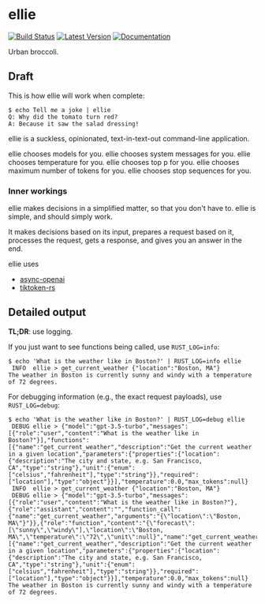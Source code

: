 # ellie

[![Build Status]][actions]
[![Latest Version]][crates.io]
[![Documentation]][docs.rs]

[Build Status]: https://github.com/schneiderfelipe/ellie/actions/workflows/rust.yml/badge.svg
[actions]: https://github.com/schneiderfelipe/ellie/actions/workflows/rust.yml
[Latest Version]: https://img.shields.io/crates/v/ellie.svg
[crates.io]: https://crates.io/crates/ellie
[Documentation]: https://img.shields.io/docsrs/ellie
[docs.rs]: https://docs.rs/ellie

Urban broccoli.

## Draft

This is how ellie will work when complete:

```console
$ echo Tell me a joke | ellie
Q: Why did the tomato turn red?
A: Because it saw the salad dressing!
```

ellie is a suckless,
opinionated,
text-in-text-out command-line application.

ellie chooses models for you.
ellie chooses system messages for you.
ellie chooses temperature for you.
ellie chooses top p for you.
ellie chooses maximum number of tokens for you.
ellie chooses stop sequences for you.

### Inner workings

ellie makes decisions in a simplified matter,
so that you don't have to.
ellie is simple,
and should simply work.

It makes decisions based on its input,
prepares a request based on it,
processes the request,
gets a response,
and gives you an answer in the end.

ellie uses
- [async-openai](https://crates.io/crates/async-openai)
- [tiktoken-rs](https://crates.io/crates/tiktoken-rs)

## Detailed output

**TL;DR**: use logging.

If you just want to see functions being called,
use `RUST_LOG=info`:

```console
$ echo 'What is the weather like in Boston?' | RUST_LOG=info ellie
 INFO  ellie > get_current_weather {"location":"Boston, MA"}
The weather in Boston is currently sunny and windy with a temperature of 72 degrees.
```

For debugging information (e.g.,
the exact request payloads),
use `RUST_LOG=debug`:

```console
$ echo 'What is the weather like in Boston?' | RUST_LOG=debug ellie
 DEBUG ellie > {"model":"gpt-3.5-turbo","messages":[{"role":"user","content":"What is the weather like in Boston?"}],"functions":[{"name":"get_current_weather","description":"Get the current weather in a given location","parameters":{"properties":{"location":{"description":"The city and state, e.g. San Francisco, CA","type":"string"},"unit":{"enum":["celsius","fahrenheit"],"type":"string"}},"required":["location"],"type":"object"}}],"temperature":0.0,"max_tokens":null}
 INFO  ellie > get_current_weather {"location":"Boston, MA"}
 DEBUG ellie > {"model":"gpt-3.5-turbo","messages":[{"role":"user","content":"What is the weather like in Boston?"},{"role":"assistant","content":"","function_call":{"name":"get_current_weather","arguments":"{\"location\":\"Boston, MA\"}"}},{"role":"function","content":"{\"forecast\":[\"sunny\",\"windy\"],\"location\":\"Boston, MA\",\"temperature\":\"72\",\"unit\":null}","name":"get_current_weather"}],"functions":[{"name":"get_current_weather","description":"Get the current weather in a given location","parameters":{"properties":{"location":{"description":"The city and state, e.g. San Francisco, CA","type":"string"},"unit":{"enum":["celsius","fahrenheit"],"type":"string"}},"required":["location"],"type":"object"}}],"temperature":0.0,"max_tokens":null}
The weather in Boston is currently sunny and windy with a temperature of 72 degrees.
```
